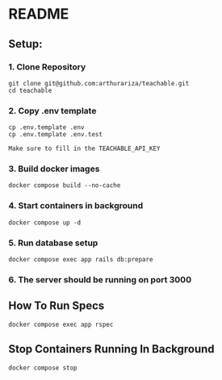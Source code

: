 # README

## Setup:
### 1. Clone Repository
```
git clone git@github.com:arthurariza/teachable.git
cd teachable
```
### 2. Copy .env template
```
cp .env.template .env
cp .env.template .env.test
```
`Make sure to fill in the TEACHABLE_API_KEY`

### 3. Build docker images
```
docker compose build --no-cache
```
### 4. Start containers in background
```
docker compose up -d
```
### 5. Run database setup
```
docker compose exec app rails db:prepare
```
### 6. The server should be running on port 3000

## How To Run Specs
```
docker compose exec app rspec
```
## Stop Containers Running In Background
```
docker compose stop
```